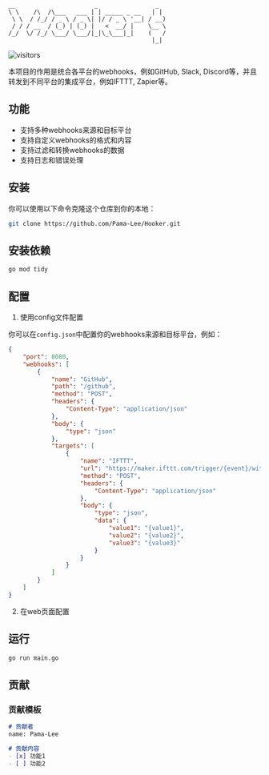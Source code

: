 ```
__                      _                _
\ \    /\  /\___   ___ | | _____ _ __   | |
 \ \  / /_/ / _ \ / _ \| |/ / _ \ '__| / __)
 / / / __  / (_) | (_) |   <  __/ |    \__ \
/_/  \/ /_/ \___/ \___/|_|\_\___|_|    (   /
                                        |_|
```
![visitors](https://badges.strrl.dev/visits/Pama-Lee/Hooker)

本项目的作用是统合各平台的webhooks，例如GitHub, Slack, Discord等，并且转发到不同平台的集成平台，例如IFTTT, Zapier等。

## 功能

- 支持多种webhooks来源和目标平台
- 支持自定义webhooks的格式和内容
- 支持过滤和转换webhooks的数据
- 支持日志和错误处理

## 安装

你可以使用以下命令克隆这个仓库到你的本地：

```bash
git clone https://github.com/Pama-Lee/Hooker.git
```

## 安装依赖

```bash
go mod tidy
```

## 配置

1. 使用config文件配置

你可以在`config.json`中配置你的webhooks来源和目标平台，例如：

```json
{
    "port": 8080,
    "webhooks": [
        {
            "name": "GitHub",
            "path": "/github",
            "method": "POST",
            "headers": {
                "Content-Type": "application/json"
            },
            "body": {
                "type": "json"
            },
            "targets": [
                {
                    "name": "IFTTT",
                    "url": "https://maker.ifttt.com/trigger/{event}/with/key/{key}",
                    "method": "POST",
                    "headers": {
                        "Content-Type": "application/json"
                    },
                    "body": {
                        "type": "json",
                        "data": {
                            "value1": "{value1}",
                            "value2": "{value2}",
                            "value3": "{value3}"
                        }
                    }
                }
            ]
        }
    ]
}
```

2. 在web页面配置

## 运行

```bash
go run main.go
```

## 贡献

### 贡献模板
```markdown
# 贡献者
name: Pama-Lee

# 贡献内容
- [x] 功能1
- [ ] 功能2
```





